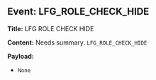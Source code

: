 ## Event: LFG_ROLE_CHECK_HIDE

**Title:** LFG ROLE CHECK HIDE

**Content:**
Needs summary.
`LFG_ROLE_CHECK_HIDE`

**Payload:**
- `None`